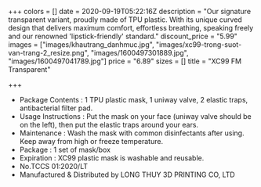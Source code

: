 +++
colors = []
date = 2020-09-19T05:22:16Z
description = "Our signature transparent variant, proudly made of TPU plastic. With its unique curved design that delivers maximum comfort, effortless breathing, speaking freely and our renowned 'lipstick-friendly' standard."
discount_price = "5.99"
images = ["images/khautrang_danhmuc.jpg", "images/xc99-trong-suot-van-trang-2_resize.png", "images/1600497301889.jpg", "images/1600497041789.jpg"]
price = "6.89"
sizes = []
title = "XC99 FM Transparent"

+++
* Package Contents : 1 TPU plastic mask, 1 uniway valve, 2 elastic traps, antibacterial filter pad.
* Usage Instructions : Put the mask on your face (uniway valve should be on the left), then put the elastic traps around your ears.
* Maintenance : Wash the mask with common disinfectants after using. Keep away from high or freeze temperature.
* Package : 1 set of mask/box
* Expiration : XC99 plastic mask is washable and reusable.
* No.TCCS 01:2020/LT
* Manufactured & Distributed by LONG THUY 3D PRINTING CO, LTD